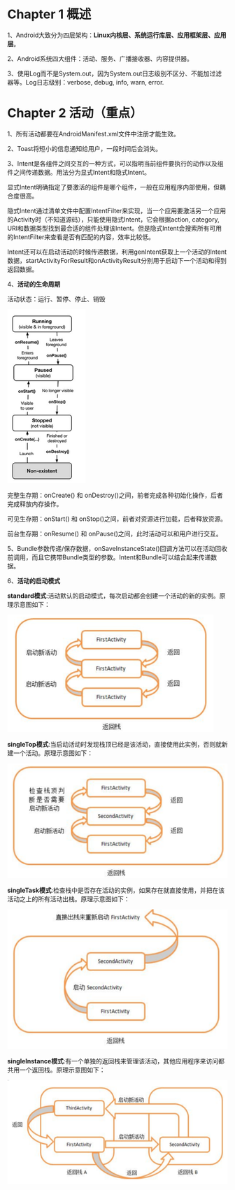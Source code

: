 # Chapter 1 概述
1、Android大致分为四层架构：**Linux内核层、系统运行库层、应用框架层、应用层**。

2、Android系统四大组件：活动、服务、广播接收器、内容提供器。

3、使用Log而不是System.out，因为System.out日志级别不区分、不能加过滤器等。Log日志级别：verbose, debug, info, warn, error.

# Chapter 2 活动（重点）
1、所有活动都要在AndroidManifest.xml文件中注册才能生效。

2、Toast将短小的信息通知给用户，一段时间后会消失。

3、Intent是各组件之间交互的一种方式，可以指明当前组件要执行的动作以及组件之间传递数据。用法分为显式Intent和隐式Intent。

显式Intent明确指定了要激活的组件是哪个组件，一般在应用程序内部使用，但耦合度很高。

隐式Intent通过清单文件中配置IntentFilter来实现，当一个应用要激活另一个应用的Activity时（不知道源码），只能使用隐式Intent，它会根据action, category, URI和数据类型找到最合适的组件处理该Intent。但是隐式Intent会搜索所有可用的IntentFilter来查看是否有匹配的内容，效率比较低。

Intent还可以在启动活动的时候传递数据，利用genIntent获取上一个活动的Intent数据，startActivityForResult和onActivityResult分别用于启动下一个活动和得到返回数据。

4、**活动的生命周期**

活动状态：运行、暂停、停止、销毁

![**活动状态转换**](https://github.com/WilliumP/ReadingNotes/blob/master/res/1.png)

完整生存期：onCreate() 和 onDestroy()之间，前者完成各种初始化操作，后者完成释放内存操作。

可见生存期：onStart() 和 onStop()之间，前者对资源进行加载，后者释放资源。

前台生存期：onResume() 和 onPause()之间，此时活动可以和用户进行交互。

5、Bundle参数传递/保存数据，onSaveInstanceState()回调方法可以在活动回收前调用，而且它携带Bundle类型的参数。Intent和Bundle可以结合起来传递数据。

6、**活动的启动模式**

**standard模式**:活动默认的启动模式，每次启动都会创建一个活动的新的实例。原理示意图如下：

![standard模式](https://github.com/WilliumP/ReadingNotes/blob/master/res/standard.PNG) 

**singleTop模式**:当启动活动时发现栈顶已经是该活动，直接使用此实例，否则就新建一个活动。原理示意图如下：

![singleTop模式](https://github.com/WilliumP/ReadingNotes/blob/master/res/singleTop.PNG) 

**singleTask模式**:检查栈中是否存在活动的实例，如果存在就直接使用，并把在该活动之上的所有活动出栈。原理示意图如下：

![singleTask模式](https://github.com/WilliumP/ReadingNotes/blob/master/res/singleTask.PNG)

**singleInstance模式**:有一个单独的返回栈来管理该活动，其他应用程序来访问都共用一个返回栈。原理示意图如下：

![singleInstance模式](https://github.com/WilliumP/ReadingNotes/blob/master/res/singleInstance.PNG)
